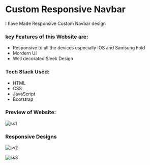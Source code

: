
# Custom Responsive Navbar

I have Made Responsive Custom Navbar design

### key Features of this Website are:
- Responsive to all the devices especially IOS and Samsung Fold
- Mordern UI
- Well decorated Sleek Design

### Tech Stack Used:
- HTML
- CSS
- JavaScript
- Bootstrap

### Preview of Website:

![ss1](https://user-images.githubusercontent.com/100337334/215852764-13488fd3-32d8-4278-90a0-ec0031c47425.png)

### Responsive Designs

![ss2](https://user-images.githubusercontent.com/100337334/215852911-ebe20ec1-8a47-4924-b5ef-2a2feb2f3a4e.png)

![ss3](https://user-images.githubusercontent.com/100337334/215853014-df3d461d-3942-4f36-a156-6a9cc3cdbeaf.png)
